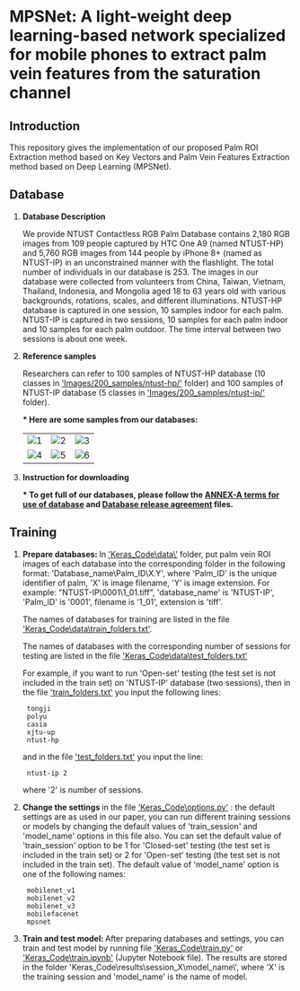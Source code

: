 # MPSNet: A light-weight deep learning-based network specialized for mobile phones to extract palm vein features from the saturation channel

## Introduction
This repository gives the implementation of our proposed Palm ROI Extraction method based on Key Vectors and Palm Vein Features Extraction method based on Deep Learning (MPSNet).
## Database
1. <strong>Database Description</strong>

    We provide NTUST Contactless RGB Palm Database contains 2,180 RGB images from 109 people captured by HTC One A9 (named NTUST-HP) and 5,760 RGB images from 144 people by iPhone 8+ (named as NTUST-IP) in an unconstrained manner with the flashlight. The total number of individuals in our database is 253. The images in our database were collected from volunteers from China, Taiwan, Vietnam, Thailand, Indonesia, and Mongolia aged 18 to 63 years old with various backgrounds, rotations, scales, and different illuminations. NTUST-HP database is captured in one session, 10 samples indoor for each palm. NTUST-IP is captured in two sessions, 10 samples for each palm indoor and 10 samples for each palm outdoor. The time interval between two sessions is about one week.
2. <strong>Reference samples</strong>

    Researchers can refer to 100 samples of NTUST-HP database (10 classes in ['Images/200_samples/ntust-hp/'](https://github.com/trungvdhp/mpsnet/blob/main/Images/200_samples/ntust-hp) folder) and 100 samples of NTUST-IP database (5 classes in ['Images/200_samples/ntust-ip/'](https://github.com/trungvdhp/mpsnet/blob/main/Images/200_samples/ntust-ip) folder). 

    <strong>* Here are some samples from our databases:</strong>

    <table>
        <tr>
            <td><img src="https://github.com/trungvdhp/mpsnet/blob/main/Images/ntust_hp_s4.png" alt="1" width = auto height = auto></td>
            <td><img src="https://github.com/trungvdhp/mpsnet/blob/main/Images/ntust_ip_s4.png" alt="2" width = auto height = auto></td>
            <td><img src="https://github.com/trungvdhp/mpsnet/blob/main/Images/ntust_ip_s1.png" alt="3" width = auto height = auto></td>
        </tr>
        <tr>
            <td><img src="https://github.com/trungvdhp/mpsnet/blob/main/Images/ntust_ip_s2.png" alt="4" width = auto height = auto></td>
            <td><img src="https://github.com/trungvdhp/mpsnet/blob/main/Images/ntust_ip_s3.png" alt="5" width = auto height = auto></td>
            <td><img src="https://github.com/trungvdhp/mpsnet/blob/main/Images/ntust_ip_s5.png" alt="6" width = auto height = auto></td>
        </tr>
    </table>

3. <strong>Instruction for downloading</strong>
    
    <strong>* To get full of our databases, please follow the [ANNEX-A terms for use of database](https://github.com/trungvdhp/mpsnet/blob/main/ANNEX_A_terms_for_use_of_database.docx) and [Database release agreement](https://github.com/trungvdhp/mpsnet/blob/main/Database_release_agreement.docx) files.</strong>

## Training

1. <strong>Prepare databases: </strong>
In ['Keras_Code\data\\'](https://github.com/trungvdhp/mpsnet/blob/main/Keras_Code/data/) folder, put palm vein ROI images of each database into the corresponding folder in the following format: 'Database_name\Palm_ID\X.Y', where 'Palm_ID' is the unique identifier of palm, 'X' is image filename, 'Y' is image extension. For example: "NTUST-IP\0001\1_01.tiff", 'database_name' is 'NTUST-IP', 'Palm_ID' is '0001', filename is '1_01', extension is 'tiff'.

    The names of databases for training are listed in the  file ['Keras_Code\data\train_folders.txt'](https://github.com/trungvdhp/mpsnet/blob/main/Keras_Code/data/train_folders.txt).

    The names of databases with the corresponding number of sessions for testing are listed in the  file ['Keras_Code\data\test_folders.txt'](https://github.com/trungvdhp/mpsnet/blob/main/Keras_Code/data/test_folders.txt)

    For example, if you want to run 'Open-set' testing (the test set is not included in the train set) on 'NTUST-IP' database (two sessions), then in the file ['train_folders.txt'](https://github.com/trungvdhp/mpsnet/blob/main/Keras_Code/data/train_folders.txt) you input the following lines:
        
        tongji
        polyu
        casia
        xjtu-up
        ntust-hp
    
    and in the file ['test_folders.txt'](https://github.com/trungvdhp/mpsnet/blob/main/Keras_Code/data/test_folders.txt) you input the line:

        ntust-ip 2
    
    where '2' is number of sessions.

2. <strong>Change the settings </strong>
in the file ['Keras_Code\options.py'](https://github.com/trungvdhp/mpsnet/blob/main/Keras_Code/options.py) : the default settings are as used in our paper, you can run different training sessions or models by changing the default values of 'train_session' and 'model_name' options in this file also. You can set the default value of 'train_session' option to be 1 for 'Closed-set' testing (the test set is included in the train set) or 2 for 'Open-set' testing (the test set is not included in the train set). The default value of 'model_name' option is one of the following names:
    
        mobilenet_v1
        mobilenet_v2
        mobilenet_v3
        mobilefacenet
        mpsnet
3. <strong>Train and test model: </strong>
After preparing databases and settings, you can train and test model by running file ['Keras_Code\train.py'](https://github.com/trungvdhp/mpsnet/blob/main/Keras_Code/train.py) or ['Keras_Code\train.ipynb'](https://github.com/trungvdhp/mpsnet/blob/main/Keras_Code/train.ipynb) (Jupyter Notebook file). The results are stored in the folder 'Keras_Code\results\session_X\model_name\\', where 'X' is the training session and 'model_name' is the name of model.